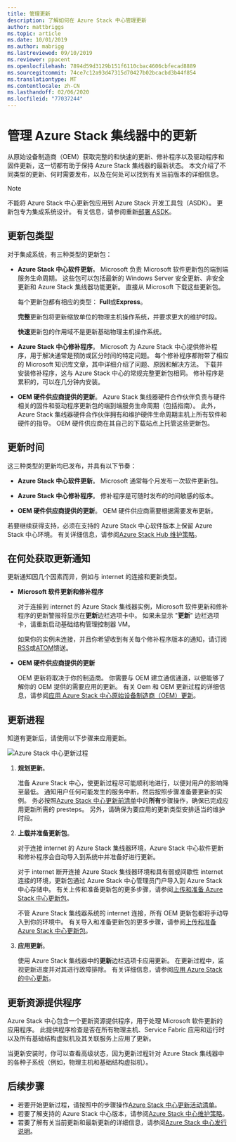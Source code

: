 ```yaml
---
title: 管理更新
description: 了解如何在 Azure Stack 中心管理更新
author: mattbriggs
ms.topic: article
ms.date: 10/01/2019
ms.author: mabrigg
ms.lastreviewed: 09/10/2019
ms.reviewer: ppacent
ms.openlocfilehash: 7894d59d3129b151f6110cbac4606cbfecad8889
ms.sourcegitcommit: 74ce7c12a93d47315d70427b02bcacbd3b44f854
ms.translationtype: MT
ms.contentlocale: zh-CN
ms.lasthandoff: 02/06/2020
ms.locfileid: "77037244"
---
```

# <a name="manage-updates-in-azure-stack-hub"></a>管理 Azure Stack 集线器中的更新

从原始设备制造商（OEM）获取完整的和快速的更新、修补程序以及驱动程序和固件更新，这一切都有助于保持 Azure Stack 集线器的最新状态。 本文介绍了不同类型的更新、何时需要发布，以及在何处可以找到有关当前版本的详细信息。

> [!Note]  
> 不能将 Azure Stack 中心更新包应用到 Azure Stack 开发工具包（ASDK）。 更新包专为集成系统设计。 有关信息，请参阅重新[部署 ASDK](https://docs.microsoft.com/azure-stack/asdk/asdk-redeploy)。

## <a name="update-package-types"></a>更新包类型

对于集成系统，有三种类型的更新包：

- **Azure Stack 中心软件更新**。 Microsoft 负责 Microsoft 软件更新包的端到端服务生命周期。 这些包可以包括最新的 Windows Server 安全更新、非安全更新和 Azure Stack 集线器功能更新。 直接从 Microsoft 下载这些更新包。

    每个更新包都有相应的类型： **Full**或**Express**。

    **完整**更新包将更新缩放单位的物理主机操作系统，并要求更大的维护时段。

    **快速**更新包的作用域不是更新基础物理主机操作系统。

- **Azure Stack 中心修补程序**。 Microsoft 为 Azure Stack 中心提供修补程序，用于解决通常是预防或区分时间的特定问题。 每个修补程序都附带了相应的 Microsoft 知识库文章，其中详细介绍了问题、原因和解决方法。 下载并安装修补程序，这与 Azure Stack 中心的常规完整更新包相同。 修补程序是累积的，可以在几分钟内安装。

- **OEM 硬件供应商提供的更新**。 Azure Stack 集线器硬件合作伙伴负责与硬件相关的固件和驱动程序更新包的端到端服务生命周期（包括指南）。 此外，Azure Stack 集线器硬件合作伙伴拥有和维护硬件生命周期主机上所有软件和硬件的指导。 OEM 硬件供应商在其自己的下载站点上托管这些更新包。

## <a name="when-to-update"></a>更新时间

这三种类型的更新均已发布，并具有以下节奏：

- **Azure Stack 中心软件更新**。 Microsoft 通常每个月发布一次软件更新包。

- **Azure Stack 中心修补程序**。 修补程序是可随时发布的时间敏感的版本。

- **OEM 硬件供应商提供的更新**。 OEM 硬件供应商需要根据需要发布更新。

若要继续获得支持，必须在支持的 Azure Stack 中心软件版本上保留 Azure Stack 中心环境。 有关详细信息，请参阅[Azure Stack Hub 维护策略](azure-stack-update-servicing-policy.md)。

## <a name="where-to-get-notice-of-an-update"></a>在何处获取更新通知

更新通知因几个因素而异，例如与 internet 的连接和更新类型。

- **Microsoft 软件更新和修补程序**

    对于连接到 internet 的 Azure Stack 集线器实例，Microsoft 软件更新和修补程序的更新警报将显示在**更新**边栏选项卡中。 如果未显示 "**更新**" 边栏选项卡，请重新启动基础结构管理控制器 VM。

    如果你的实例未连接，并且你希望收到有关每个修补程序版本的通知，请订阅[RSS](https://support.microsoft.com/app/content/api/content/feeds/sap/en-us/32d322a8-acae-202d-e9a9-7371dccf381b/rss)或[ATOM](https://support.microsoft.com/app/content/api/content/feeds/sap/en-us/32d322a8-acae-202d-e9a9-7371dccf381b/atom)馈送。

- **OEM 硬件供应商提供的更新**

    OEM 更新将取决于你的制造商。 你需要与 OEM 建立通信通道，以便能够了解你的 OEM 提供的需要应用的更新。 有关 Oem 和 OEM 更新过程的详细信息，请参阅[应用 Azure Stack 中心原始设备制造商（OEM）更新](azure-stack-update-oem.md)。

## <a name="update-processes"></a>更新进程

知道有更新后，请使用以下步骤来应用更新。

![Azure Stack 中心更新过程](./media/azure-stack-updates/azure-stack-update-process.png)

1. **规划更新**。

    准备 Azure Stack 中心，使更新过程尽可能顺利地进行，以便对用户的影响降至最低。 通知用户任何可能发生的服务中断，然后按照步骤准备要更新的实例。 务必按照[Azure Stack 中心更新前清单](release-notes-checklist.md)中的**所有**步骤操作，确保已完成应用更新所需的 presteps。 另外，请确保为要应用的更新类型安排适当的维护时段。

2. **上载并准备更新包**。

    对于连接 internet 的 Azure Stack 集线器环境，Azure Stack 中心软件更新和修补程序会自动导入到系统中并准备好进行更新。

    对于 internet 断开连接 Azure Stack 集线器环境和具有弱或间歇性 internet 连接的环境，更新包通过 Azure Stack 中心管理员门户导入到 Azure Stack 中心存储中。 有关上传和准备更新包的更多步骤，请参阅[上传和准备 Azure Stack 中心更新包](azure-stack-update-prepare-package.md)。

    不管 Azure Stack 集线器系统的 internet 连接，所有 OEM 更新包都将手动导入到你的环境中。 有关导入和准备更新包的更多步骤，请参阅[上传和准备 Azure Stack 中心更新包](azure-stack-update-prepare-package.md)。

3. **应用更新**。

    使用 Azure Stack 集线器中的**更新**边栏选项卡应用更新。 在更新过程中，监视更新进度并对其进行故障排除。 有关详细信息，请参阅[应用 Azure Stack 的中心更新](azure-stack-apply-updates.md)。

## <a name="the-update-resource-provider"></a>更新资源提供程序

Azure Stack 中心包含一个更新资源提供程序，用于处理 Microsoft 软件更新的应用程序。 此提供程序检查是否在所有物理主机、Service Fabric 应用和运行时以及所有基础结构虚拟机及其关联服务上应用了更新。

当更新安装时，你可以查看高级状态，因为更新过程针对 Azure Stack 集线器中的各种子系统（例如，物理主机和基础结构虚拟机）。

## <a name="next-steps"></a>后续步骤

- 若要开始更新过程，请按照中的步骤操作[Azure Stack 中心更新活动清单](release-notes-checklist.md)。
- 若要了解支持的 Azure Stack 中心版本，请参阅[Azure Stack 中心维护策略](azure-stack-servicing-policy.md)。  
- 若要了解有关当前更新和最新更新的详细信息，请参阅[Azure Stack 中心发行说明](release-notes.md)。
